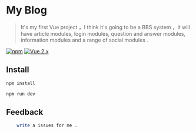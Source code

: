 # My Blog

> It's my first Vue project ，I think it's going to be a BBS system ，it will have article modules, login modules, question and answer modules, information modules and a range of social modules .

[![npm](https://img.shields.io/badge/npm-3.1.1-orange.svg)](https://github.com/a707843858/mybbs)
[![Vue 2.x](https://img.shields.io/badge/Vue-2.x-brightgreen.svg)](https://vuejs.org/v2/guide/)

## Install

``` bash
npm install

npm run dev
```
## Feedback
```bash
    write a issues for me .
```

